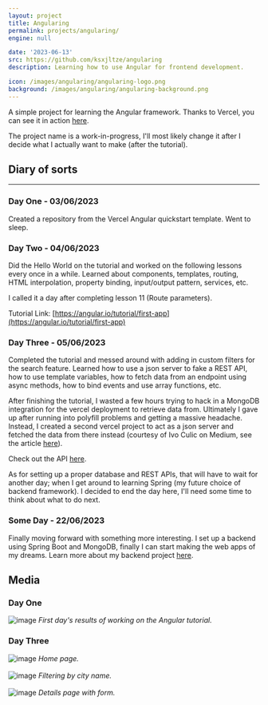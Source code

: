 ```yaml
---
layout: project
title: Angularing
permalink: projects/angularing/
engine: null

date: '2023-06-13'
src: https://github.com/ksxjltze/angularing
description: Learning how to use Angular for frontend development.

icon: /images/angularing/angularing-logo.png
background: /images/angularing/angularing-background.png
---
```


A simple project for learning the Angular framework.
Thanks to Vercel, you can see it in action [here](https://angularing.vercel.app/).

The project name is a work-in-progress, I'll most likely change it after I decide what I actually want to make (after the tutorial).
<br/>

## Diary of sorts
<hr/>

### Day One - 03/06/2023
Created a repository from the Vercel Angular quickstart template. Went to sleep.

### Day Two - 04/06/2023
Did the Hello World on the tutorial and worked on the following lessons every once in a while. Learned about components, templates, routing, HTML interpolation, property binding, input/output pattern, services, etc.

I called it a day after completing lesson 11 (Route parameters).

Tutorial Link: [https://angular.io/tutorial/first-app](https://angular.io/tutorial/first-app)

### Day Three - 05/06/2023
Completed the tutorial and messed around with adding in custom filters for the search feature. Learned how to use a json server to fake a REST API, how to use template variables, how to fetch data from an endpoint using async methods, how to bind events and use array functions, etc.

After finishing the tutorial, I wasted a few hours trying to hack in a MongoDB integration for the vercel deployment to retrieve data from. Ultimately I gave up after running into polyfill problems and getting a massive headache. Instead, I created a second vercel project to act as a json server and fetched the data from there instead (courtesy of Ivo Culic on Medium, see the article [here](https://ivo-culic.medium.com/create-restful-api-with-json-server-and-deploy-it-to-vercel-d56061c1157a)).

Check out the API [here](https://quick-and-dirty-restful-api.vercel.app/).

As for setting up a proper database and REST APIs, that will have to wait for another day; when I get around to learning Spring (my future choice of backend framework).
I decided to end the day here, I'll need some time to think about what to do next.

### Some Day - 22/06/2023
Finally moving forward with something more interesting. I set up a backend using Spring Boot and MongoDB, finally I can start making the web apps of my dreams.
Learn more about my backend project [here](/projects/spring-booter/).

## Media
### Day One
<img alt="image" src="/images/angularing/angularing-day-one.png"/>
<i>First day's results of working on the Angular tutorial.</i>

### Day Three
<div id="day-three">
    <img alt="image" src="/images/angularing/angularing-day-three-home.png"/>
    <i>Home page.</i>
    <br><br>
    <img alt="image" src="/images/angularing/angularing-day-three-filter.png"/>
    <i>Filtering by city name.</i>
    <br><br>
    <img alt="image" src="/images/angularing/angularing-day-three-details.png"/>
    <i>Details page with form.</i>
</div>